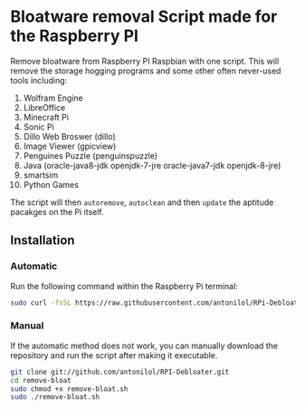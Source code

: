 # Bloatware removal Script made for the Raspberry PI
Remove bloatware from Raspberry PI Raspbian with one script. This will remove the storage hogging programs and some other often never-used tools including:


1. Wolfram Engine
2. LibreOffice
3. Minecraft Pi
4. Sonic Pi 
5. Dillo Web Broswer (dillo)
6. Image Viewer (gpicview)
7. Penguines Puzzle (penguinspuzzle)
8. Java (oracle-java8-jdk openjdk-7-jre oracle-java7-jdk openjdk-8-jre)
9. smartsim
10. Python Games

The script will then `autoremove`, `autoclean` and then `update` the aptitude pacakges on the Pi itself.

## Installation

### Automatic
Run the following command within the Raspberry Pi terminal:

```bash
sudo curl -fsSL https://raw.githubusercontent.com/antonilol/RPi-Debloater/master/debloater.sh | bash
```

### Manual
If the automatic method does not work, you can manually download the repository and run the script after making it executable.

```bash
git clone git://github.com/antonilol/RPI-Debloater.git
cd remove-bloat
sudo chmod +x remove-bloat.sh
sudo ./remove-bloat.sh
```
